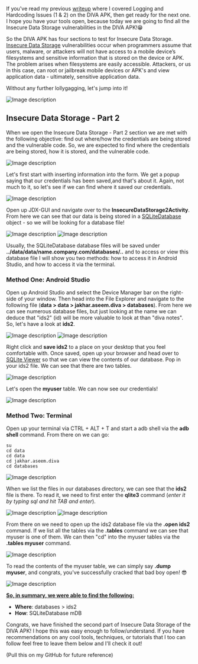 If you've read my previous [writeup](https://dev.to/christinecdev/android-pentesting-writeup-for-the-diva-insecure-logging-and-hardcoding-issues-for-parrot-os-1mo1) where I covered Logging and Hardcoding Issues (1 & 2) on the DIVA APK, then get ready for the next one. I hope you have your tools open, because today we are going to find all the Insecure Data Storage vulnerabilities in the DIVA APK!😁

So the DIVA APK has four sections to test for Insecure Data Storage. [Insecure Data Storage](https://owasp.org/www-project-mobile-top-10/2016-risks/m2-insecure-data-storage) vulnerabilities occur when programmers assume that users, malware, or attackers will not have access to a mobile device’s filesystems and sensitive information that is stored on the device or APK. The problem arises when filesystems are easily accessible. Attackers, or us in this case, can root or jailbreak mobile devices or APK's and view application data - ultimately, sensitive application data.

Without any further lollygagging, let's jump into it!

![Image description](https://media.giphy.com/media/0DYipdNqJ5n4GYATKL/giphy.gif)

## Insecure Data Storage - Part 2
When we open the Insecure Data Storage - Part 2 section we are met with the following objective: find out where/how the credentials are being stored and the vulnerable code. So, we are expected to find where the credentials are being stored, how it is stored, and the vulnerable code.

![Image description](https://dev-to-uploads.s3.amazonaws.com/uploads/articles/tyncprj3sbz3u8m6thtc.png)

Let's first start with inserting information into the form. We get a popup saying that our credentials has been saved,and that's about it. Again, not much to it, so let's see if we can find where it saved our credentials.

![Image description](https://dev-to-uploads.s3.amazonaws.com/uploads/articles/rtoh9oazeavhnwv62ggb.png)
 
Open up JDX-GUI and navigate over to the **InsecureDataStorage2Activity**. From here we can see that our data is being stored in a [SQLiteDatabase](https://developer.android.com/reference/android/database/sqlite/SQLiteDatabase) object - so we will be looking for a database file!

![Image description](https://dev-to-uploads.s3.amazonaws.com/uploads/articles/2hy44l7fjthmdbd7v52h.png)
![Image description](https://dev-to-uploads.s3.amazonaws.com/uploads/articles/6lzhnfmlkm9f4uk6mmys.png)

Usually, the SQLiteDatabase database files will be saved under **../data/data/name.company.com/databases/..** and to access or view this database file I will show you two methods: how to access it in Android Studio, and how to access it via the terminal.

### Method One: Android Studio
Open up Android Studio and select the Device Manager bar on the right-side of your window. Then head into the File Explorer and navigate to the following file (**data > data > jakhar.aseem.diva > databases**). From here we can see numerous database files, but just looking at the name we can deduce that "ids2" (id) will be more valuable to look at than "diva notes". So, let's have a look at **ids2**.

![Image description](https://dev-to-uploads.s3.amazonaws.com/uploads/articles/u1qndzbv28qj2jgq4ib6.png)
![Image description](https://dev-to-uploads.s3.amazonaws.com/uploads/articles/viyy6buergwq9x2ttc94.png)
  
Right click and **save ids2** to a place on your desktop that you feel comfortable with. Once saved, open up your browser and head over to [SQLite Viewer](https://inloop.github.io/sqlite-viewer/) so that we can view the contents of our database. Pop in your ids2 file. We can see that there are two tables. 

![Image description](https://dev-to-uploads.s3.amazonaws.com/uploads/articles/mg5xa6fx2ct56kuj7a0s.png)

Let's open the **myuser** table. We can now see our credentials! 

![Image description](https://dev-to-uploads.s3.amazonaws.com/uploads/articles/e9nsph1k652ky80n0xp2.png)

### Method Two: Terminal
Open up your terminal via CTRL + ALT + T and start a adb shell via the **adb shell** command. From there on we can go:
```
su
cd data
cd data
cd jakhar.aseem.diva
cd databases 
```
![Image description](https://dev-to-uploads.s3.amazonaws.com/uploads/articles/xlqxxtisks99etm0208e.png)
  
When we list the files in our databases directory, we can see that the **ids2** file is there. To read it, we need to first enter the **qlite3** command (_enter it by typing sql and hit TAB and enter_). 

![Image description](https://dev-to-uploads.s3.amazonaws.com/uploads/articles/wohf0lt8jky3lqo0c8gi.png)
![Image description](https://dev-to-uploads.s3.amazonaws.com/uploads/articles/mh8s600rdxxzfjmebkxh.png)
 
From there on we need to open up the ids2 database file via the **.open ids2** command. If we list all the tables via the **.tables** command we can see that myuser is one of them. We can then "cd" into the myuser tables via the **.tables myuser** command.

![Image description](https://dev-to-uploads.s3.amazonaws.com/uploads/articles/2hozavwx9ca898gnv8ir.png)

To read the contents of the myuser table, we can simply say **.dump myuser**, and congrats, you've successfully cracked that bad boy open! 😎

![Image description](https://dev-to-uploads.s3.amazonaws.com/uploads/articles/bgaypt0fqlho0vkb68yy.png)
 
**<u>So, in summary, we were able to find the following:</u>**
- **Where**: databases > ids2
- **How**: SQLiteDatabase mDB
   
Congrats, we have finished the second part of Insecure Data Storage of the DIVA APK! I hope this was easy enough to follow/understand. If you have recommendations on any cool tools, techniques, or tutorials that I too can follow feel free to leave them below and I'll check it out!

(Pull this on my GitHub for future reference)

  






  





